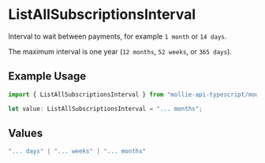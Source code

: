 # ListAllSubscriptionsInterval

Interval to wait between payments, for example `1 month` or `14 days`.

The maximum interval is one year (`12 months`, `52 weeks`, or `365 days`).

## Example Usage

```typescript
import { ListAllSubscriptionsInterval } from "mollie-api-typescript/models/operations";

let value: ListAllSubscriptionsInterval = "... months";
```

## Values

```typescript
"... days" | "... weeks" | "... months"
```
